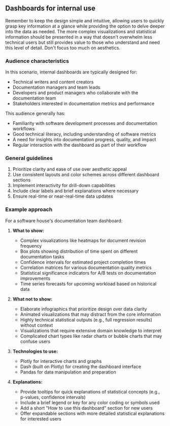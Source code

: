 ## Dashboards for internal use

Remember to keep the design simple and intuitive, allowing users to quickly grasp key information at a glance while providing the option to delve deeper into the data as needed. The more complex visualizations and statistical information should be presented in a way that doesn't overwhelm less technical users but still provides value to those who understand and need this level of detail. Don't focus too much on aesthetics.

### Audience characteristics
In this scenario, internal dashboards are typically designed for:
- Technical writers and content creators
- Documentation managers and team leads
- Developers and product managers who collaborate with the documentation team
- Stakeholders interested in documentation metrics and performance

This audience generally has:
- Familiarity with software development processes and documentation workflows
- Good technical literacy, including understanding of software metrics
- A need for insights into documentation progress, quality, and impact
- Regular interaction with the dashboard as part of their workflow

### General guidelines
1. Prioritize clarity and ease of use over aesthetic appeal
2. Use consistent layouts and color schemes across different dashboard sections
3. Implement interactivity for drill-down capabilities
4. Include clear labels and brief explanations where necessary
5. Ensure real-time or near-real-time data updates

### Example approach

For a software house's documentation team dashboard:

1. **What to show:**
   - Complex visualizations like heatmaps for document revision frequency
   - Box plots showing distribution of time spent on different documentation tasks
   - Confidence intervals for estimated project completion times
   - Correlation matrices for various documentation quality metrics
   - Statistical significance indicators for A/B tests on documentation improvements
   - Time series forecasts for upcoming workload based on historical data

2. **What not to show:**
   - Elaborate infographics that prioritize design over data clarity
   - Animated visualizations that may distract from the core information
   - Highly technical statistical outputs (e.g., full regression results) without context
   - Visualizations that require extensive domain knowledge to interpret
   - Complicated chart types like radar charts or bubble charts that may confuse users

3. **Technologies to use:**
   - Plotly for interactive charts and graphs
   - Dash (built on Plotly) for creating the dashboard interface
   - Pandas for data manipulation and preparation

4. **Explanations:**
   - Provide tooltips for quick explanations of statistical concepts (e.g., p-values, confidence intervals)
   - Include a brief legend or key for any color coding or symbols used
   - Add a short "How to use this dashboard" section for new users
   - Offer expandable sections with more detailed statistical explanations for interested users
